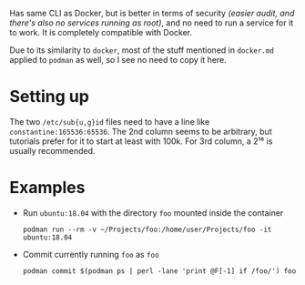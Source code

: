 Has same CLI as Docker, but is better in terms of security *(easier audit, and there's also no services running as root)*, and no need to run a service for it to work. It is completely compatible with Docker.

Due to its similarity to `docker`, most of the stuff mentioned in `docker.md` applied to `podman` as well, so I see no need to copy it here.

# Setting up

The two `/etc/sub{u,g}id` files need to have a line like `constantine:165536:65536`. The 2nd column seems to be arbitrary, but tutorials prefer for it to start at least with 100k. For 3rd column, a 2¹⁶ is usually recommended.

# Examples

* Run `ubuntu:18.04` with the directory `foo` mounted inside the container
    ```
    podman run --rm -v ~/Projects/foo:/home/user/Projects/foo -it ubuntu:18.04
    ```
* Commit currently running `foo` as `foo`
    ```
    podman commit $(podman ps | perl -lane 'print @F[-1] if /foo/') foo
    ```

